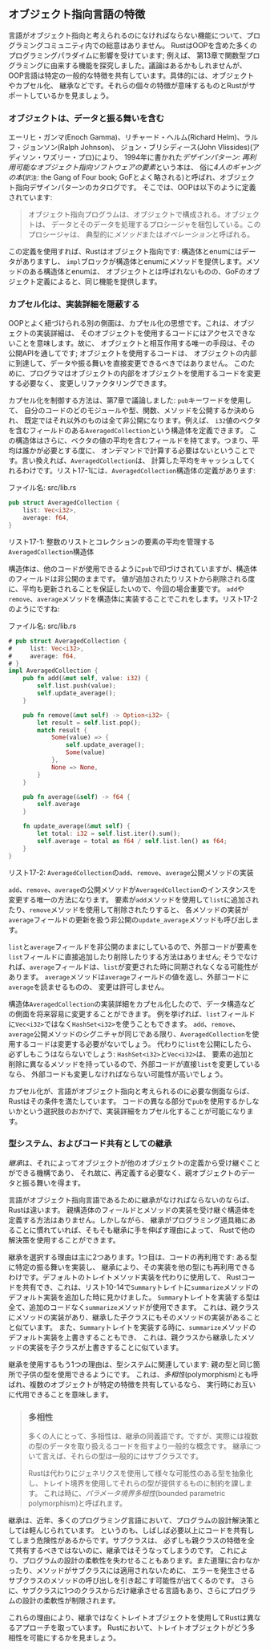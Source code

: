<!-- ## Characteristics of Object-Oriented Languages -->

## オブジェクト指向言語の特徴

<!-- There is no consensus in the programming community about what features a -->
<!-- language must have to be considered object oriented. Rust is influenced by many -->
<!-- programming paradigms, including OOP; for example, we explored the features -->
<!-- that came from functional programming in Chapter 13. Arguably, OOP languages -->
<!-- share certain common characteristics, namely objects, encapsulation, and -->
<!-- inheritance. Let’s look at what each of those characteristics mean and whether -->
<!-- Rust supports them. -->

言語がオブジェクト指向と考えられるのになければならない機能について、プログラミングコミュニティ内での総意はありません。
RustはOOPを含めた多くのプログラミングパラダイムに影響を受けています; 例えば、
第13章で関数型プログラミングに由来する機能を探究しました。議論はあるかもしれませんが、
OOP言語は特定の一般的な特徴を共有しています。具体的には、オブジェクトやカプセル化、
継承などです。それらの個々の特徴が意味するものとRustがサポートしているかを見ましょう。

<!-- ### Objects Contain Data and Behavior -->

### オブジェクトは、データと振る舞いを含む

<!-- The book *Design Patterns: Elements of Reusable Object-Oriented Software* by -->
<!-- Enoch Gamma, Richard Helm, Ralph Johnson, and John Vlissides (Addison-Wasley -->
<!-- Professional, 1994) colloquially referred to as *The Gang of Four book*, is a -->
<!-- catlog of object-oriented design patterns. It defines OOP this way: -->

エーリヒ・ガンマ(Enoch Gamma)、リチャード・ヘルム(Richard Helm)、ラルフ・ジョンソン(Ralph Johnson)、
ジョン・ブリシディース(John Vlissides)(アディソン・ワズリー・プロ)により、
1994年に書かれた*デザインパターン: 再利用可能なオブジェクト指向ソフトウェアの要素*という本は、
俗に*4人のギャングの本*(`訳注`: the Gang of Four book; GoFとよく略される)と呼ばれ、オブジェクト指向デザインパターンのカタログです。
そこでは、OOPは以下のように定義されています:

<!-- > Object-oriented programs are made up of objects. An *object* packages both -->
<!-- > data and the procedures that operate on that data. The procedures are -->
<!-- > typically called *methods* or *operations*. -->

> オブジェクト指向プログラムは、オブジェクトで構成される。オブジェクトは、
> データとそのデータを処理するプロシージャを梱包している。このプロシージャは、
> 典型的に*メソッド*または*オペレーション*と呼ばれる。

<!-- Using this definition, Rust is object oriented: structs and enums have data, -->
<!-- and `impl` blocks provide methods on structs and enums. Even though structs and -->
<!-- enums with methods aren’t *called* objects, they provide the same -->
<!-- functionality, according to the Gang of Four’s definition of objects. -->

この定義を使用すれば、Rustはオブジェクト指向です: 構造体とenumにはデータがありますし、
`impl`ブロックが構造体とenumにメソッドを提供します。メソッドのある構造体とenumは、
オブジェクトとは呼ばれないものの、GoFのオブジェクト定義によると、同じ機能を提供します。

<!-- ### Encapsulation that Hides Implementation Details -->

### カプセル化は、実装詳細を隠蔽する

<!-- Another aspect commonly associated with OOP is the idea of *encapsulation*, -->
<!-- which means that the implementation details of an object aren’t accessible to -->
<!-- code using that object. Therefore, the only way to interact with an object is -->
<!-- through its public API; code using the object shouldn’t be able to reach into -->
<!-- the object’s internals and change data or behavior directly. This enables the -->
<!-- programmer to change and refactor an object’s internals without needing to -->
<!-- change the code that uses the object. -->

OOPとよく紐づけられる別の側面は、カプセル化の思想です。これは、オブジェクトの実装詳細は、
そのオブジェクトを使用するコードにはアクセスできないことを意味します。故に、
オブジェクトと相互作用する唯一の手段は、その公開APIを通してです; オブジェクトを使用するコードは、
オブジェクトの内部に到達して、データや振る舞いを直接変更できるべきではありません。
このために、プログラマはオブジェクトの内部をオブジェクトを使用するコードを変更する必要なく、
変更しリファクタリングできます。

<!-- We discussed how to control encapsulation in Chapter 7: we can use the `pub` -->
<!-- keyword to decide which modules, types, functions, and methods in our code -->
<!-- should be public, and by default everything else is private. For example, we -->
<!-- can define a struct `AveragedCollection` that has a field containing a vector -->
<!-- of `i32` values. The struct can also have a field that contains the average of -->
<!-- the values in the vector, meaning the average doesn’t have to be computed -->
<!-- on demand whenever anyone needs it. In other words, `AveragedCollection` will -->
<!-- cache the calculated average for us. Listing 17-1 has the definition of the -->
<!-- `AveragedCollection` struct: -->

カプセル化を制御する方法は、第7章で議論しました: `pub`キーワードを使用して、
自分のコードのどのモジュールや型、関数、メソッドを公開するか決められ、
既定ではそれ以外のものは全て非公開になります。例えば、
`i32`値のベクタを含むフィールドのある`AveragedCollection`という構造体を定義できます。
この構造体はさらに、ベクタの値の平均を含むフィールドを持てます。つまり、平均は誰かが必要とする度に、
オンデマンドで計算する必要はないということです。言い換えれば、`AveragedCollection`は、
計算した平均をキャッシュしてくれるわけです。リスト17-1には、`AveragedCollection`構造体の定義があります:

<!-- <span class="filename">Filename: src/lib.rs</span> -->

<span class="filename">ファイル名: src/lib.rs</span>

```rust
pub struct AveragedCollection {
    list: Vec<i32>,
    average: f64,
}
```

<!-- <span class="caption">Listing 17-1: An `AveragedCollection` struct that -->
<!-- maintains a list of integers and the average of the items in the -->
<!-- collection</span> -->

<span class="caption">リスト17-1: 整数のリストとコレクションの要素の平均を管理する`AveragedCollection`構造体</span>

<!-- The struct is marked `pub` so that other code can use it, but the fields within -->
<!-- the struct remain private. This is important in this case because we want to -->
<!-- ensure that whenever a value is added or removed from the list, the average is -->
<!-- also updated. We do this by implementing `add`, `remove`, and `average` methods -->
<!-- on the struct, as shown in Listing 17-2: -->

構造体は、他のコードが使用できるように`pub`で印づけされていますが、構造体のフィールドは非公開のままです。
値が追加されたりリストから削除される度に、平均も更新されることを保証したいので、今回の場合重要です。
`add`や`remove`、`average`メソッドを構造体に実装することでこれをします。リスト17-2のようにですね:

<!-- <span class="filename">Filename: src/lib.rs</span> -->

<span class="filename">ファイル名: src/lib.rs</span>

```rust
# pub struct AveragedCollection {
#     list: Vec<i32>,
#     average: f64,
# }
impl AveragedCollection {
    pub fn add(&mut self, value: i32) {
        self.list.push(value);
        self.update_average();
    }

    pub fn remove(&mut self) -> Option<i32> {
        let result = self.list.pop();
        match result {
            Some(value) => {
                self.update_average();
                Some(value)
            },
            None => None,
        }
    }

    pub fn average(&self) -> f64 {
        self.average
    }

    fn update_average(&mut self) {
        let total: i32 = self.list.iter().sum();
        self.average = total as f64 / self.list.len() as f64;
    }
}
```

<!-- <span class="caption">Listing 17-2: Implementations of the public methods -->
<!-- `add`, `remove`, and `average` on `AveragedCollection`</span> -->

<span class="caption">リスト17-2: `AveragedCollection`の`add`、`remove`、`average`公開メソッドの実装</span>

<!-- The public methods `add`, `remove`, and `average` are the only ways to modify -->
<!-- an instance of `AveragedCollection`. When an item is added to `list` using the -->
<!-- `add` method or removed using the `remove` method, the implementations of each -->
<!-- call the private `update_average` method that handles updating the `average` -->
<!-- field as well. -->

`add`、`remove`、`average`の公開メソッドが`AveragedCollection`のインスタンスを変更する唯一の方法になります。
要素が`add`メソッドを使用して`list`に追加されたり、`remove`メソッドを使用して削除されたりすると、
各メソッドの実装が`average`フィールドの更新を扱う非公開の`update_average`メソッドも呼び出します。

<!-- We leave the `list` and `average` fields private so there is no way for -->
<!-- external code to add or remove items to the `list` field directly; otherwise, -->
<!-- the `average` field might become out of sync when the `list` changes. The -->
<!-- `average` method returns the value in the `average` field, allowing external -->
<!-- code to read the `average` but not modify it. -->

`list`と`average`フィールドを非公開のままにしているので、外部コードが要素を`list`フィールドに直接追加したり削除したりする方法はありません;
そうでなければ、`average`フィールドは、`list`が変更された時に同期されなくなる可能性があります。
`average`メソッドは`average`フィールドの値を返し、外部コードに`average`を読ませるものの、
変更は許可しません。

<!-- Because we’ve encapsulated the implementation details of the struct -->
<!-- `AveragedCollection`, we can easily change aspects, such as the data structure, -->
<!-- in the future. For instance, we could use a `HashSet<i32>` instead of a -->
<!-- `Vec<i32>` for the `list` field. As long as the signatures of the `add` -->
<!-- `remove`, and `average` public methods stay the same, code using -->
<!-- `AveragedCollection` wouldn’t need to change. If we made `list` public instead, -->
<!-- this wouldn’t necessarily be the case: `HashSet<i32>` and `Vec<i32>` have -->
<!-- different methods for adding and removing items, so the external code would -->
<!-- likely have to change if it were modifying `list` directly. -->

構造体`AveragedCollection`の実装詳細をカプセル化したので、データ構造などの側面を将来容易に変更することができます。
例を挙げれば、`list`フィールドに`Vec<i32>`ではなく`HashSet<i32>`を使うこともできます。
`add`、`remove`、`average`公開メソッドのシグニチャが同じである限り、`AveragedCollection`を使用するコードは変更する必要がないでしょう。
代わりに`list`を公開にしたら、必ずしもこうはならないでしょう: `HashSet<i32>`と`Vec<i32>`は、
要素の追加と削除に異なるメソッドを持っているので、外部コードが直接`list`を変更しているなら、
外部コードも変更しなければならない可能性が高いでしょう。

<!-- If encapsulation is a required aspect for a language to be considered object -->
<!-- oriented, then Rust meets that requirement. The option to use `pub` or not for -->
<!-- different parts of code enables encapsulation of implementation details. -->

カプセル化が、言語がオブジェクト指向と考えられるのに必要な側面ならば、Rustはその条件を満たしています。
コードの異なる部分で`pub`を使用するかしないかという選択肢のおかげで、実装詳細をカプセル化することが可能になります。

<!-- ### Inheritance as a Type System and as Code Sharing -->

### 型システム、およびコード共有としての継承

<!-- *Inheritance* is a mechanism whereby an object can inherit from another -->
<!-- object’s definition, thus gaining the parent object’s data and behavior without -->
<!-- you having to define them again. -->

*継承*は、それによってオブジェクトが他のオブジェクトの定義から受け継ぐことができる機構であり、
それ故に、再定義する必要なく、親オブジェクトのデータと振る舞いを得ます。

<!-- If a language must have inheritance to be an object-oriented language, then -->
<!-- Rust is not one. There is no way to define a struct that inherits the parent -->
<!-- struct’s fields and method implementations. However, if you’re used to having -->
<!-- inheritance in your programming toolbox, you can use other solutions in Rust, -->
<!-- depending on your reason for reaching for inheritance in the first place. -->

言語がオブジェクト指向言語であるために継承がなければならないのならば、Rustは違います。
親構造体のフィールドとメソッドの実装を受け継ぐ構造体を定義する方法はありません。しかしながら、
継承がプログラミング道具箱にあることに慣れていれば、そもそも継承に手を伸ばす理由によって、
Rustで他の解決策を使用することができます。

<!-- You choose inheritance for two main reasons. One is for reuse of code: you can -->
<!-- implement particular behavior for one type, and inheritance enables you to -->
<!-- reuse that implementation for a different type. You can share Rust code using -->
<!-- default trait method implementations instead, which you saw in Listing 10-14 -->
<!-- when we added a default implementation of the `summarize` method on the -->
<!-- `Summary` trait. Any type implementing the `Summary` trait would have the -->
<!-- `summarize` method available on it without any further code. This is similar to -->
<!-- a parent class having an implementation of a method and an inheriting child -->
<!-- class also having the implementation of the method. We can also override the -->
<!-- default implementation of the `summarize` method when we implement the -->
<!-- `Summary` trait, which is similar to a child class overriding the -->
<!-- implementation of a method inherited from a parent class. -->

継承を選択する理由は主に2つあります。1つ目は、コードの再利用です: ある型に特定の振る舞いを実装し、
継承により、その実装を他の型にも再利用できるわけです。デフォルトのトレイトメソッド実装を代わりに使用して、
Rustコードを共有でき、これは、リスト10-14で`Summary`トレイトに`summarize`メソッドのデフォルト実装を追加した時に見かけました。
`Summary`トレイトを実装する型は全て、追加のコードなく`summarize`メソッドが使用できます。
これは、親クラスにメソッドの実装があり、継承した子クラスにもそのメソッドの実装があることと似ています。
また、`Summary`トレイトを実装する時に、`summarize`メソッドのデフォルト実装を上書きすることもでき、
これは、親クラスから継承したメソッドの実装を子クラスが上書きすることに似ています。

<!-- The other reason to use inheritance relates to the type system: to enable a -->
<!-- child type to be used in the same places as the parent type. This is also -->
<!-- called *polymorphism*, which means that you can substitute multiple objects for -->
<!-- each other at runtime if they share certain characteristics. -->

継承を使用するもう1つの理由は、型システムに関連しています: 親の型と同じ箇所で子供の型を使用できるようにです。
これは、*多相性*(polymorphism)とも呼ばれ、複数のオブジェクトが特定の特徴を共有しているなら、
実行時にお互いに代用できることを意味します。

<!-- > ### Polymorphism -->
<!-- > -->
<!-- > To many people, polymorphism is synonymous with inheritance. But it’s -->
<!-- > actually a more general concept that refers to code that can work with data -->
<!-- > of multiple types. For inheritance, those types are generally subclasses. -->
<!-- > -->
<!-- > Rust instead uses generics to abstract over different possible types and -->
<!-- > trait bounds to impose constraints on what those types must provide. This is -->
<!-- > sometimes called *bounded parametric polymorphism*. -->

> ### 多相性
>
> 多くの人にとって、多相性は、継承の同義語です。ですが、実際には複数の型のデータを取り扱えるコードを指すより一般的な概念です。
> 継承について言えば、それらの型は一般的にはサブクラスです。
>
> Rustは代わりにジェネリクスを使用して様々な可能性のある型を抽象化し、トレイト境界を使用してそれらの型が提供するものに制約を課します。
> これは時に、*パラメータ境界多相性*(bounded parametric polymorphism)と呼ばれます。

<!-- Inheritance has recently fallen out of favor as a programming design solution -->
<!-- in many programming languages because it’s often at risk of sharing more code -->
<!-- than necessary. Subclasses shouldn’t always share all characteristics of their -->
<!-- parent class but will do so with inheritance. This can make a program’s design -->
<!-- less flexible. It also introduces the possibility of calling methods on -->
<!-- subclasses that don’t make sense or that cause errors because the methods don’t -->
<!-- apply to the subclass. Some languages will also only allow a subclass -->
<!-- to inherit from one class, further restricting the flexibility of a program’s -->
<!-- design. -->

継承は、近年、多くのプログラミング言語において、プログラムの設計解決策としては軽んじられています。
というのも、しばしば必要以上にコードを共有してしまう危険性があるからです。サブクラスは、
必ずしも親クラスの特徴を全て共有するべきではないのに、継承ではそうなってしまうのです。
これにより、プログラムの設計の柔軟性を失わせることもあります。また道理に合わなかったり、メソッドがサブクラスには適用されないために、
エラーを発生させるサブクラスのメソッドの呼び出しを引き起こす可能性が出てくるのです。
さらに、サブクラスに1つのクラスからだけ継承させる言語もあり、さらにプログラムの設計の柔軟性が制限されます。

<!-- For these reasons, Rust takes a different approach, using trait objects instead -->
<!-- of inheritance. Let’s look at how trait objects enable polymorphism in Rust. -->

これらの理由により、継承ではなくトレイトオブジェクトを使用してRustは異なるアプローチを取っています。
Rustにおいて、トレイトオブジェクトがどう多相性を可能にするかを見ましょう。
